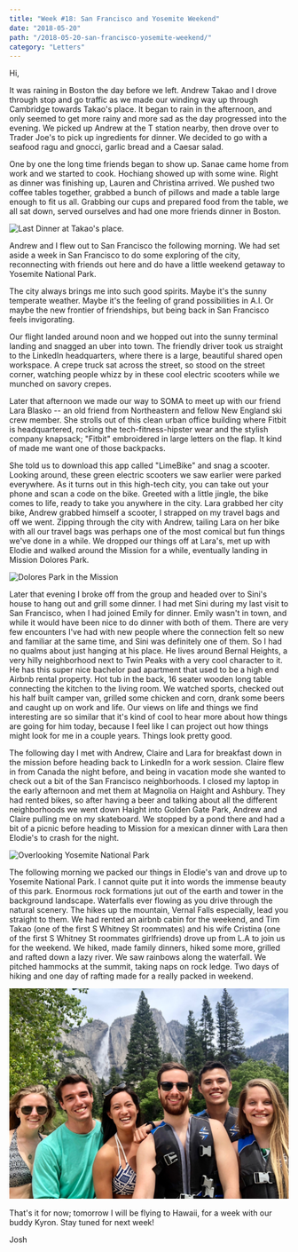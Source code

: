 ```yaml
---
title: "Week #18: San Francisco and Yosemite Weekend"
date: "2018-05-20"
path: "/2018-05-20-san-francisco-yosemite-weekend/"
category: "Letters"
---
```


Hi,

It was raining in Boston the day before we left. Andrew Takao and I drove through stop and go traffic as we made our winding way up through Cambridge towards Takao's place. It began to rain in the afternoon, and only seemed to get more rainy and more sad as the day progressed into the evening. We picked up Andrew at the T station nearby, then drove over to Trader Joe's to pick up ingredients for dinner. We decided to go with a seafood ragu and gnocci, garlic bread and a Caesar salad. 

One by one the long time friends began to show up. Sanae came home from work and we started to cook. Hochiang showed up with some wine.  Right as dinner was finishing up, Lauren and Christina arrived. We pushed two coffee tables together, grabbed a bunch of pillows and made a table large enough to fit us all. Grabbing our cups and prepared food from the table, we all sat down, served ourselves and had one more friends dinner in Boston.

![Last Dinner at Takao's place.](last-dinner.gif)

Andrew and I flew out to San Francisco the following morning. We had set aside a week in San Francisco to do some exploring of the city, reconnecting with friends out here and do have a little weekend getaway to Yosemite National Park.

The city always brings me into such good spirits. Maybe it's the sunny temperate weather. Maybe it's the feeling of grand possibilities in A.I. Or maybe the new frontier of friendships, but being back in San Francisco feels invigorating. 

Our flight landed around noon and we hopped out into the sunny terminal landing and snagged an uber into town. The friendly driver took us straight to the LinkedIn headquarters, where there is a large, beautiful shared open workspace. A crepe truck sat across the street, so stood on the street corner, watching people whizz by in these cool electric scooters while we munched on savory crepes.

Later that afternoon we made our way to SOMA to meet up with our friend Lara Blasko -- an old friend from Northeastern and fellow New England ski crew member. She strolls out of this clean urban office building where Fitbit is headquartered, rocking the tech-fitness-hipster wear and the stylish company knapsack; "Fitbit" embroidered in large letters on the flap. It kind of made me want one of those backpacks.

She told us to download this app called "LimeBike" and snag a scooter. Looking around, these green electric scooters we saw earlier were parked everywhere. As it turns out in this high-tech city, you can take out your phone and scan a code on the bike. Greeted with a little jingle, the bike comes to life, ready to take you anywhere in the city. Lara grabbed her city bike, Andrew grabbed himself a scooter, I strapped on my travel bags and off we went. Zipping through the city with Andrew, tailing Lara on her bike with all our travel bags was perhaps one of the most comical but fun things we've done in a while. We dropped our things off at Lara's, met up with Elodie and walked around the Mission for a while, eventually landing in Mission Dolores Park.

![Dolores Park in the Mission](dolores.jpg)

Later that evening I broke off from the group and headed over to Sini's house to hang out and grill some dinner. I had met Sini during my last visit to San Francisco, when I had joined Emily for dinner. Emily wasn't in town, and while it would have been nice to do dinner with both of them. There are very few encounters I've had with new people where the connection felt so new and familiar at the same time, and Sini was definitely one of them. So I had no qualms about just hanging at his place.  He lives around Bernal Heights, a very hilly neighborhood next to Twin Peaks with a very cool character to it. He has this super nice bachelor pad apartment that used to be a high end Airbnb rental property. Hot tub in the back, 16 seater wooden long table connecting the kitchen to the living room. We watched sports, checked out his half built camper van, grilled some chicken and corn, drank some beers and caught up on work and life. Our views on life and things we find interesting are so similar that it's kind of cool to hear more about how things are going for him today, because I feel like I can project out how things might look for me in a couple years. Things look pretty good.

The following day I met with Andrew, Claire and Lara for breakfast down in the mission before heading back to LinkedIn for a work session. Claire flew in from Canada the night before, and being in vacation mode she wanted to check out a bit of the San Francisco neighborhoods. I closed my laptop in the early afternoon and met them at Magnolia on Haight and Ashbury. They had rented bikes, so after having a beer and talking about all the different neighborhoods we went down Haight into Golden Gate Park, Andrew and Claire pulling me on my skateboard. We stopped by a pond there and had a bit of a picnic before heading to Mission for a mexican dinner with Lara then Elodie's to crash for the night. 

![Overlooking Yosemite National Park](Yosemite.GIF)

The following morning we packed our things in Elodie's van and drove up to Yosemite National Park. I cannot quite put it into words the immense beauty of this park. Enormous rock formations jut out of the earth and tower in the background landscape. Waterfalls ever flowing as you drive through the natural scenery. The hikes up the mountain, Vernal Falls especially, lead you straight to them. We had rented an airbnb cabin for the weekend, and Tim Takao (one of the first S Whitney St roommates) and his wife Cristina (one of the first S Whitney St roommates girlfriends) drove up from L.A to join us for the weekend. We hiked, made family dinners, hiked some more, grilled and rafted down a lazy river. We saw rainbows along the waterfall. We pitched hammocks at the summit, taking naps on rock ledge. Two days of hiking and one day of rafting made for a really packed in weekend.

![Group photo while rafting](rafting.jpg)

That's it for now; tomorrow I will be flying to Hawaii, for a week with our buddy Kyron. Stay tuned for next week!

Josh

